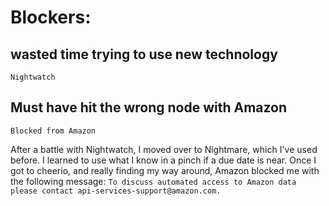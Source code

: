 # Blockers:
## wasted time trying to use new technology 
  `Nightwatch`
## Must have hit the wrong node with Amazon
  `Blocked from Amazon`




After a battle with Nightwatch, I moved over to Nightmare, which I've used before.  I learned to use what I know in a pinch if a due date is near.
Once I got to cheerio, and really finding my way around, Amazon blocked me with the following message:
`To discuss automated access to Amazon data please contact api-services-support@amazon.com.`